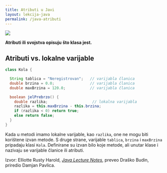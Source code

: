 ```yaml
---
title: Atributi u Javi
layout: lekcija-java
permalink: /java-atributi
---
```


![](https://upload.wikimedia.org/wikipedia/commons/thumb/9/98/CPT-OOP-objects_and_classes_-_attmeth.svg/302px-CPT-OOP-objects_and_classes_-_attmeth.svg.png)

**Atributi ili svojstva opisuju što klasa jest.**

## Atributi vs. lokalne varijable

```java
class Kola {

  String tablica = "Neregistrovan";   // varijabla članica
  double brzina = 0.0;                // varijabla članica
  double maxBrzina = 120.0;           // varijabla članica

  boolean jelPrebrzo() {
    double razlika;                    // lokalna varijabla
    razlika = this.maxBrzina - this.brzina;
    if (razlika < 0) return true;
    else return false;
  }
}
```

Kada u metodi imamo lokalne varijable, kao `razlika`, one ne mogu biti korištene izvan metode. S druge strane, varijable `tablica`, `brzina` i `maxBrzina` pripadaju klasi `Kola`. Definirane su izvan bilo koje metode, ali unutar klase i nazivaju se varijable članice ili atributi.


Izvor: Elliotte Rusty Harold, *[Java Lecture Notes](//www.cafeaulait.org/course/index.html)*, preveo Draško Budin, priredio Damjan Pavlica.
